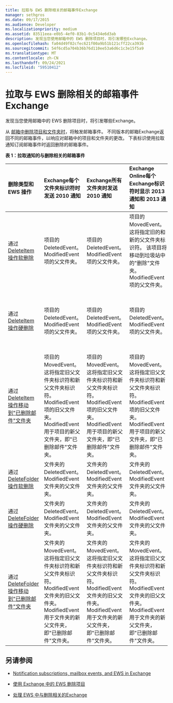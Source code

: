 ```yaml
---
title: 拉取与 EWS 删除相关的邮箱事件Exchange
manager: sethgros
ms.date: 09/17/2015
ms.audience: Developer
ms.localizationpriority: medium
ms.assetid: 83511eea-e0b5-4ef0-83b1-0c5434e6d3ab
description: 发现当您使用邮箱中的 EWS 删除项目时，将引发哪些Exchange。
ms.openlocfilehash: fa04d49f02cfec621f00a9b51b121cff22ca393b
ms.sourcegitcommit: 54f6cd5a704b36b76d110ee53a6d6c1c3e15f5a9
ms.translationtype: MT
ms.contentlocale: zh-CN
ms.lasthandoff: 09/24/2021
ms.locfileid: "59510412"
---
```

# <a name="pull-notifications-for-ews-deletion-related-mailbox-events-in-exchange"></a>拉取与 EWS 删除相关的邮箱事件Exchange

发现当您使用邮箱中的 EWS 删除项目时，将引发哪些Exchange。
  
从 [邮箱中删除项目和文件夹时](deleting-items-by-using-ews-in-exchange.md)，将触发邮箱事件。 不同版本的邮箱Exchange返回不同的邮箱事件，以响应对邮箱中的项目和文件夹的更改。 下表标识使用拉取通知订阅邮箱事件时返回删除的邮箱事件。 
  
**表 1：拉取通知的与删除相关的邮箱事件**

|**删除类型和 EWS 操作**|**Exchange每个文件夹标识符时发送 2010 通知**|**Exchange所有文件夹时发送 2010 通知**|**Exchange Online每个Exchange标识符时显示 2013 通知和 2013 通知**|**Exchange Online所有文件夹Exchange 2013 和 2013**|
|:-----|:-----|:-----|:-----|:-----|
|通过 [DeleteItem 操作软删除](https://msdn.microsoft.com/library/3e26c416-fa12-476e-bfd2-5c1f4bb7b348%28Office.15%29.aspx) <br/> |项目的 DeletedEvent。  <br/> ModifiedEvent 项的父文件夹。  <br/> |项目的 DeletedEvent。  <br/> ModifiedEvent 项的父文件夹。  <br/> |项目的 MovedEvent。 这将指定旧的和新的父文件夹标识符。 该项目将移动到垃圾站中的"删除"文件夹。  <br/> ModifiedEvent 项的父文件夹。  <br/> |项目的 DeletedEvent。  <br/> AllItems 默认搜索文件夹中项目的 DeletedEvent。  <br/> ModifiedEvent 项的父文件夹。  <br/> |
|通过 [DeleteItem 操作硬删除](https://msdn.microsoft.com/library/3e26c416-fa12-476e-bfd2-5c1f4bb7b348%28Office.15%29.aspx) <br/> |项目的 DeletedEvent。  <br/> ModifiedEvent 项的父文件夹。  <br/> |项目的 DeletedEvent。  <br/> ModifiedEvent 项的父文件夹。  <br/> |项目的 DeletedEvent。  <br/> ModifiedEvent 项的父文件夹。  <br/> |项目的 DeletedEvent。  <br/> AllItems 默认搜索文件夹中项目的 DeletedEvent。  <br/> ModifiedEvent 项的父文件夹。  <br/> |
|通过 [DeleteItem 操作移动到"已删除邮件"文件夹](https://msdn.microsoft.com/library/3e26c416-fa12-476e-bfd2-5c1f4bb7b348%28Office.15%29.aspx) <br/> |项目的 MovedEvent。 这将指定旧父文件夹标识符和新父文件夹标识符。  <br/> ModifiedEvent 项的旧父文件夹。  <br/> ModifiedEvent 用于项目的新父文件夹，即"已删除邮件"文件夹。  <br/> |项目的 MovedEvent。 这将指定旧父文件夹标识符和新父文件夹标识符。  <br/> ModifiedEvent 项的旧父文件夹。  <br/> ModifiedEvent 用于项目的新父文件夹，即"已删除邮件"文件夹。  <br/> |项目的 MovedEvent。 这将指定旧父文件夹标识符和新父文件夹标识符。  <br/> ModifiedEvent 项的旧父文件夹。  <br/> ModifiedEvent 用于项目的新父文件夹，即"已删除邮件"文件夹。  <br/> |DeletedEvent From the AllItems default search folder.  <br/> AllItems 文件夹中项目的 CreatedEvent。  <br/> ModifiedEvent 项目的原始父文件夹。  <br/> ModifiedEvent 用于"已删除邮件"文件夹。  <br/> |
|通过 [DeleteFolder 操作软删除](https://msdn.microsoft.com/library/b0f92682-4895-4bcf-a4a1-e4c2e8403979%28Office.15%29.aspx) <br/> |文件夹的 DeletedEvent。  <br/> ModifiedEvent 文件夹的父文件夹。  <br/> |文件夹的 DeletedEvent。  <br/> ModifiedEvent 文件夹的父文件夹。  <br/> |文件夹的 DeletedEvent。  <br/> ModifiedEvent 文件夹的父文件夹。  <br/> |文件夹的 DeletedEvent。  <br/> ModifiedEvent 文件夹的父文件夹。  <br/> |
|通过 [DeleteFolder 操作硬删除](https://msdn.microsoft.com/library/b0f92682-4895-4bcf-a4a1-e4c2e8403979%28Office.15%29.aspx) <br/> |文件夹的 DeletedEvent。  <br/> ModifiedEvent 文件夹的父文件夹。  <br/> |文件夹的 DeletedEvent。  <br/> ModifiedEvent 文件夹的父文件夹。  <br/> |文件夹的 DeletedEvent。  <br/> ModifiedEvent 文件夹的父文件夹。  <br/> |文件夹的 DeletedEvent。  <br/> ModifiedEvent 文件夹的父文件夹。  <br/> |
|通过 [DeleteFolder 操作移动到"已删除邮件"文件夹](https://msdn.microsoft.com/library/b0f92682-4895-4bcf-a4a1-e4c2e8403979%28Office.15%29.aspx) <br/> |文件夹的 MovedEvent。 这将指定旧父文件夹标识符和新父文件夹标识符。  <br/> ModifiedEvent 文件夹的旧父文件夹。  <br/> ModifiedEvent 用于文件夹的新父文件夹，即"已删除邮件"文件夹。  <br/> |文件夹的 MovedEvent。 这将指定旧父文件夹标识符和新父文件夹标识符。  <br/> ModifiedEvent 文件夹的旧父文件夹。  <br/> ModifiedEvent 用于文件夹的新父文件夹，即"已删除邮件"文件夹。  <br/> |文件夹的 MovedEvent。 这将指定旧父文件夹标识符和新父文件夹标识符。  <br/> ModifiedEvent 文件夹的旧父文件夹。  <br/> ModifiedEvent 用于文件夹的新父文件夹，即"已删除邮件"文件夹。  <br/> |ModifiedEvent 文件夹的旧父文件夹。  <br/> ModifiedEvent 用于文件夹的新父文件夹，即"已删除邮件"文件夹。  <br/> |
   
## <a name="see-also"></a>另请参阅


- [Notification subscriptions, mailbox events, and EWS in Exchange](notification-subscriptions-mailbox-events-and-ews-in-exchange.md)
    
- [使用 Exchange 中的 EWS 删除项目](deleting-items-by-using-ews-in-exchange.md)
    
- [处理 EWS 中与删除相关的Exchange](handling-deletion-related-errors-in-ews-in-exchange.md)
    

